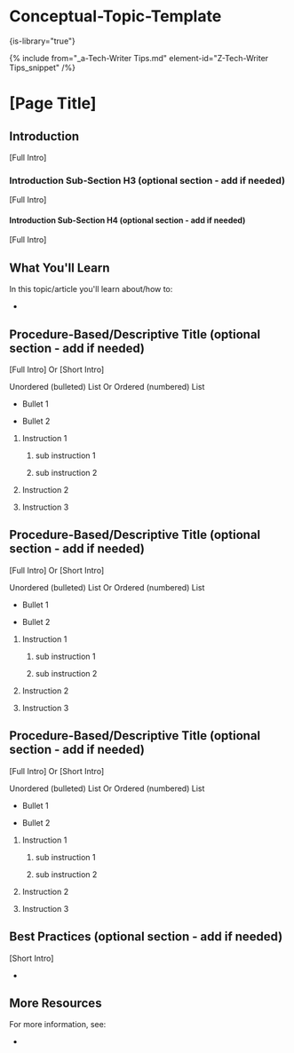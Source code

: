 # Conceptual-Topic-Template

{is-library="true"}

<snippet id="Conceptual-Topic-Template_snippet">

 {% include from="_a-Tech-Writer Tips.md" element-id="Z-Tech-Writer Tips_snippet" /%}

# [Page Title]

## Introduction

[Full Intro]

### Introduction Sub-Section H3 (optional section - add if needed)

[Full Intro]

#### Introduction Sub-Section H4 (optional section - add if needed)

[Full Intro]

## What You'll Learn

In this topic/article you'll learn about/how to:

*  

## Procedure-Based/Descriptive Title (optional section - add if needed)

[Full Intro] Or [Short Intro]

Unordered (bulleted) List Or Ordered (numbered) List

* Bullet 1

* Bullet 2

1. Instruction 1

   1. sub instruction 1

   2. sub instruction 2

2. Instruction 2

3. Instruction 3

## Procedure-Based/Descriptive Title (optional section - add if needed)

[Full Intro] Or [Short Intro]

Unordered (bulleted) List Or Ordered (numbered) List

* Bullet 1

* Bullet 2

1. Instruction 1

   1. sub instruction 1

   2. sub instruction 2

2. Instruction 2

3. Instruction 3

## Procedure-Based/Descriptive Title (optional section - add if needed)

[Full Intro] Or [Short Intro]

Unordered (bulleted) List Or Ordered (numbered) List

* Bullet 1

* Bullet 2

1. Instruction 1

   1. sub instruction 1

   2. sub instruction 2

2. Instruction 2

3. Instruction 3

## Best Practices (optional section - add if needed)

[Short Intro]

*  

## More Resources

For more information, see:

*  



</snippet>